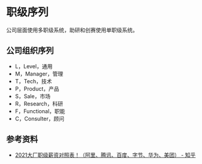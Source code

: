 # 职级序列

公司层面使用多职级系统，助研和创赛使用单职级系统。

## 公司组织序列

- L，Level，通用
- M，Manager，管理
- T，Tech，技术
- P，Product，产品
- S，Sale，市场
- R，Research，科研
- F，Functional，职能
- C，Consulter，顾问

## 参考资料

- [2021大厂职级薪资对照表！（阿里、腾讯、百度、字节、华为、美团） - 知乎](https://zhuanlan.zhihu.com/p/414949219)
